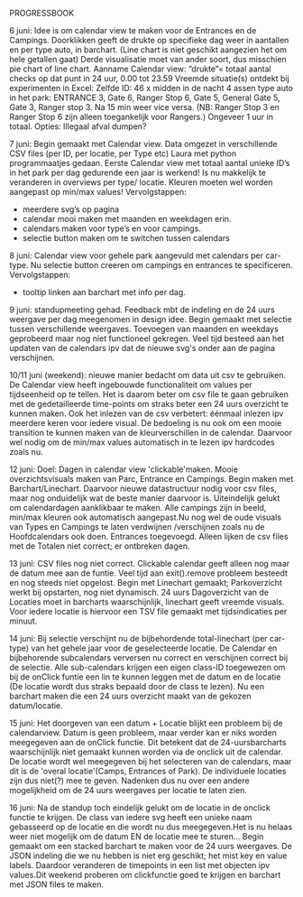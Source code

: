 
PROGRESSBOOK

6 juni:
Idee is om calendar view te maken voor de Entrances en de Campings.
Doorklikken geeft de drukte op specifieke dag weer in aantallen en per type auto, in barchart. (Line chart is niet geschikt aangezien het om hele getallen gaat)
Derde visualisatie moet van ander soort, dus misschien pie chart of line chart. 
Aanname Calendar view: “drukte”= totaal aantal checks op dat punt in 24 uur, 0.00 tot 23.59
Vreemde situatie(s) ontdekt bij experimenten in Excel:
Zelfde ID: 46 x midden in de nacht 4 assen type auto in het park: 
ENTRANCE 3, Gate 6, Ranger Stop 6, Gate 5, General Gate 5, Gate 3, Ranger stop 3. Na 15 min weer vice versa. (NB: Ranger Stop 3 en Ranger Stop 6 zijn alleen toegankelijk voor Rangers.)
Ongeveer 1 uur in totaal. Opties: Illegaal afval dumpen?

7 juni:
Begin gemaakt met Calendar view. 
Data omgezet in verschillende CSV files (per ID, per locatie, per Type etc) Laura met python programmaatjes gedaan.
Eerste Calendar view met totaal aantal unieke ID’s in het park per dag gedurende een jaar is werkend! Is nu makkelijk te veranderen in overviews per type/ locatie.
Kleuren moeten wel worden aangepast op min/max values!
Vervolgstappen:
- meerdere svg’s op pagina
- calendar mooi maken met maanden en weekdagen erin.
- calendars maken voor type’s en voor campings.
- selectie button maken om te switchen tussen calendars

8 juni:
Calendar view voor gehele park aangevuld met calendars per car-type.
Nu selectie button creeren om campings en entrances te specificeren.
Vervolgstappen: 
- tooltip linken aan barchart met info per dag.

9 juni:
standupmeeting gehad. Feedback mbt de indeling en de 24 uurs weergave per dag meegenomen in design idee. Begin gemaakt met selectie tussen verschillende weergaves. Toevoegen van maanden en weekdays geprobeerd maar nog niet functioneel gekregen. Veel tijd besteed aan het updaten van de calendars ipv dat de nieuwe svg's onder aan de pagina verschijnen.

10/11 juni (weekend):
nieuwe manier bedacht om data uit csv te gebruiken. De Calendar view heeft ingebouwde functionaliteit om values per tijdseenheid op te tellen. Het is daarom beter om csv file te gaan gebruiken met de gedetailleerde time-points om straks beter een 24 uurs overzicht te kunnen maken.
Ook het inlezen van de csv verbetert: éénmaal inlezen ipv meerdere keren voor iedere visual. De bedoeling is nu ook om een mooie transition te kunnen maken van de kleurverschillen in de calendar. Daarvoor wel nodig om de min/max values automatisch in te lezen ipv hardcodes zoals nu.

12 juni:
Doel: Dagen in calendar view 'clickable'maken. Mooie overzichtsvisuals maken van Parc, Entrance en Campings. Begin maken met Barchart/Linechart.
Daarvoor nieuwe datastructuur nodig voor csv files, maar nog onduidelijk wat de beste manier daarvoor is.
Uiteindelijk gelukt om calendardagen aanklikbaar te maken. Alle campings zijn in beeld, min/max kleuren ook automatisch aangepast.Nu nog wel de oude visuals van Types en Campings te laten verdwijnen /verschijnen zoals nu de Hoofdcalendars ook doen.
Entrances toegevoegd. Alleen lijken de csv files met de Totalen niet correct; er ontbreken dagen. 

13 juni:
CSV files nog niet correct. Clickable calendar geeft alleen nog maar de datum mee aan de funtie. Veel tijd aan exit().remove probleem besteedt en nog steeds niet opgelost. Begin met Linechart gemaakt; Parkoverzicht werkt bij opstarten, nog niet dynamisch. 24 uurs Dagoverzicht van de Locaties moet in barcharts waarschijnlijk, linechart geeft vreemde visuals. Voor iedere locatie is hiervoor een TSV file gemaakt met tijdsindicaties per minuut. 

14 juni:
Bij selectie verschijnt nu de bijbehordende total-linechart (per car-type) van het gehele jaar voor de geselecteerde locatie. 
De Calendar en bijbehorende subcalendars verversen nu correct en verschijnen correct bij de selectie.
Alle sub-calendars krijgen een eigen class-ID toegewezen om bij de onClick funtie een lin te kunnen leggen met de datum en de locatie (De locatie wordt dus straks bepaald door de class te lezen).
Nu een barchart maken die een 24 uurs overzicht maakt van de gekozen datum/locatie.

15 juni:
Het doorgeven van een datum + Locatie blijkt een probleem bij de calendarview. Datum is geen probleem, maar verder kan er niks worden meegegeven aan de onClick functie. Dit betekent dat de 24-uursbarcharts waarschijnlijk niet gemaakt kunnen worden via de onclick uit de calendar. De locatie wordt wel meegegeven bij het selecteren van de calendars, maar dit is de 'overal locatie'(Camps, Entrances of Park). De individuele locaties zijn dus niet(?) mee te geven. Nadenken dus nu over een andere mogelijkheid om de 24 uurs weergaves per locatie te laten zien.

16 juni:
Na de standup toch eindelijk gelukt om de locatie in de onclick functie te krijgen. De class van iedere svg heeft een unieke naam gebasseerd op de locatie en die wordt nu dus meegegeven.Het is nu helaas weer niet mogelijk om de datum EN de locatie mee te sturen... Begin gemaakt om een stacked barchart te maken voor de 24 uurs weergaves. De JSON indeling die we nu hebben is niet erg geschikt; het mist key en value labels. Daardoor veranderen de timepoints in een list met objecten ipv values.Dit weekend proberen om clickfunctie goed te krijgen en barchart met JSON files te maken.

